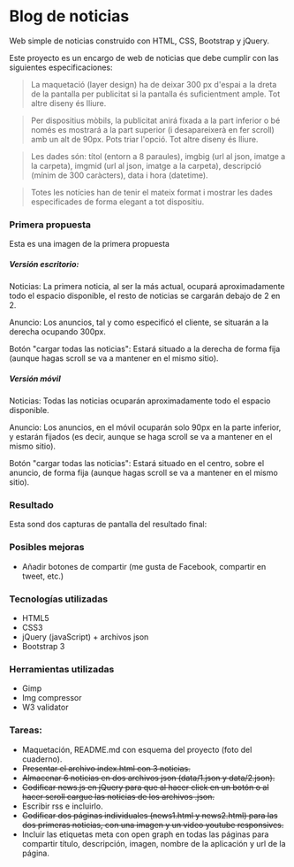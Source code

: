 # Blog de noticias
Web simple de noticias construido con HTML, CSS, Bootstrap y jQuery.

Este proyecto es un encargo de web de noticias que debe cumplir con las siguientes especificaciones:

>La maquetació (layer design) ha de deixar 300 px d'espai a la dreta de la pantalla per publicitat si la pantalla és suficientment ample. Tot altre diseny és lliure.

> Per dispositius mòbils, la publicitat anirá fixada a la part inferior o bé només es mostrará a la part superior (i desapareixerà en fer scroll) amb un alt de 90px. Pots triar l'opció. Tot altre diseny és lliure.

> Les dades són: títol (entorn a 8 paraules), imgbig (url al json, imatge a la carpeta), imgmid (url al json, imatge a la carpeta), descripció (mínim de 300 caràcters), data i hora (datetime).

> Totes les notícies han de tenir el mateix format i mostrar les dades especificades de forma elegant a tot dispositiu.


### Primera propuesta
Esta es una imagen de la primera propuesta


##### Versión escritorio:
Noticias: La primera noticia, al ser la más actual, ocupará aproximadamente todo el espacio disponible, el resto de noticias se cargarán debajo de 2 en 2.

Anuncio: Los anuncios, tal y como especificó el cliente, se situarán a la derecha ocupando 300px.

Botón "cargar todas las noticias": Estará situado a la derecha de forma fija (aunque hagas scroll se va a mantener en el mismo sitio).

##### Versión móvil
Noticias: Todas las noticias ocuparán aproximadamente todo el espacio disponible.

Anuncio: Los anuncios, en el móvil ocuparán solo 90px en la parte inferior, y estarán fijados (es decir, aunque se haga scroll se va a mantener en el mismo sitio).

Botón "cargar todas las noticias": Estará situado en el centro, sobre el anuncio, de forma fija (aunque hagas scroll se va a mantener en el mismo sitio).


### Resultado
Esta sond dos capturas de pantalla del resultado final:



### Posibles mejoras
- Añadir botones de compartir (me gusta de Facebook, compartir en tweet, etc.)


### Tecnologías utilizadas
- HTML5
- CSS3
- jQuery (javaScript) + archivos json
- Bootstrap 3


### Herramientas utilizadas
- Gimp
- Img compressor
- W3 validator

### Tareas:
- Maquetación, README.md con esquema del proyecto (foto del cuaderno).
- ~~Presentar el archivo index.html con 3 noticias.~~
- ~~Almacenar 6 noticias en dos archivos json (data/1.json y data/2.json).~~
- ~~Codificar news.js en jQuery para que al hacer click en un botón o al hacer scroll cargue las noticias de los archivos .json.~~
- Escribir rss e incluirlo.
- ~~Codificar dos páginas individuales (news1.html y news2.html) para las dos primeras noticias, con una imagen y un video youtube responsives.~~
- Incluir las etiquetas meta con open graph en todas las páginas para compartir título, descripción, imagen, nombre de la aplicación y url de la página.
